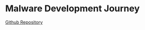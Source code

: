 # Malware Development Journey

[Github Repository](https://www.youtube.com/watch?v=89q3dxdIkIQ&t=0s&ab_channel=NHD)
